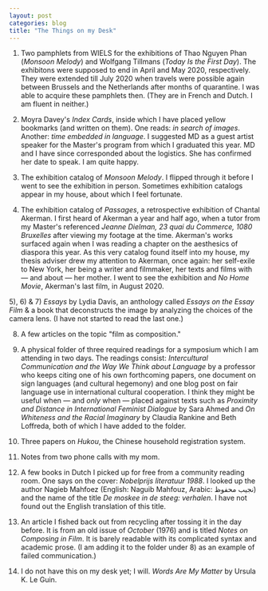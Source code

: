 ```yaml
---
layout: post
categories: blog
title: "The Things on my Desk"
---
```


1) Two pamphlets from WIELS for the exhibitions of Thao Nguyen Phan (_Monsoon Melody_) and Wolfgang Tillmans (_Today Is the First Day_). The exhibitons were supposed to end in April and May 2020, respectively. They were extended till July 2020 when travels were possible again between Brussels and the Netherlands after months of quarantine. I was able to acquire these pamphlets then. (They are in French and Dutch. I am fluent in neither.)

2) Moyra Davey's _Index Cards_, inside which I have placed yellow bookmarks (and written on them). One reads: _in search of images_. Another: _time embedded in language_. I suggested MD as a guest artist speaker for the Master's program from which I graduated this year. MD and I have since corresponded about the logistics. She has confirmed her date to speak. I am quite happy.

3) The exhibition catalog of _Monsoon Melody_. I flipped through it before I went to see the exhibition in person. Sometimes exhibition catalogs appear in my house, about which I feel fortunate.

4) The exhibition catalog of _Passages_, a retrospective exhibition of Chantal Akerman. I first heard of Akerman a year and half ago, when a tutor from my Master's referenced _Jeanne Dielman, 23 quai du Commerce, 1080 Bruxelles_ after viewing my footage at the time. Akerman's works surfaced again when I was reading a chapter on the aesthesics of diaspora this year. As this very catalog found itself into my house, my thesis adviser drew my attention to Akerman,  once again: her self-exile to New York, her being a writer and filmmaker, her texts and films with — and about — her mother. I went to see the exhibition and _No Home Movie_, Akerman's last film, in August 2020. 

5), 6) & 7) _Essays_ by Lydia Davis, an anthology called _Essays on the Essay Film_ & a book that deconstructs the image by analyzing the choices of the camera lens. (I have not started to read the last one.)

8) A few articles on the topic "film as composition."

9) A physical folder of three required readings for a symposium which I am attending in two days. The readings consist: _Intercultural Communication and the Way We Think about Language_ by a professor who keeps citing one of his own forthcoming papers, one document on sign languages (and cultural hegemony) and one blog post on fair language use in international cultural cooperation. I think they might be useful when — and _only_ when — placed against texts such as _Proximity and Distance in International Feminist Dialogue_ by Sara Ahmed and _On Whiteness and the Racial Imaginary_ by Claudia Rankine and Beth Loffreda, both of which I have added to the folder.

10) Three papers on _Hukou_, the Chinese household registration system.

11) Notes from two phone calls with my mom.
 
12) A few books in Dutch I picked up for free from a community reading room. One says on the cover: _Nobelprijs literatuur 1988_. I looked up the author Nagieb Mahfoez (English: Naguib Mahfouz, Arabic: نجيب محفوظ‎) and the name of the title _De moskee in de steeg: verhalen_. I have not found out the English translation of this title.

13) An article I fished back out from recycling after tossing it in the day before. It is from an old issue of _October_ (1976) and is titled _Notes on Composing in Film_. It is barely readable with its complicated syntax and academic prose. (I am adding it to the folder under 8) as an example of failed communication.)

14) I do not have this on my desk yet; I will. _Words Are My Matter_ by Ursula K. Le Guin. 